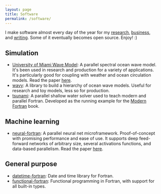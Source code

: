 ```yaml
---
layout: page
title: Software
permalink: /software/
---
```


I make software almost every day of the year
for my [research](https://milancurcic.com/publications), 
[business](https://cloudrun.co), 
and [writing](https://www.manning.com/books/modern-fortran?a_aid=modernfortran&a_bid=2dc4d442). 
Some of it eventually becomes open source. Enjoy! :)

## Simulation

* [University of Miami Wave Model](https://umwm.org):
A parallel spectral ocean wave model.
It's been used in research and production for a variety of applications.
It's particularly good for coupling with weather and ocean circulation models.
Read the paper [here](https://github.com/milancurcic/publications/blob/master/Donelan_etal_JGR2012.pdf).
* [wavy](https://github.com/wavebitscientific/wavy):
A library to build a hierarchy of ocean wave models.
Useful for research and toy models, less so for production.
* [tsunami](https://github.com/modern-fortran/tsunami):
A parallel shallow water solver used to teach modern and parallel Fortran.
Developed as the running example for the 
[Modern Fortran](https://www.manning.com/books/modern-fortran?a_aid=modernfortran&a_bid=2dc4d442) book.

## Machine learning

* [neural-fortran](https://github.com/modern-fortran/neural-fortran):
A parallel neural net microframework.
Proof-of-concept with promising performance and ease of use.
It supports deep feed-forward networks of arbitrary size, 
several activations functions, and data-based parallelism.
Read the paper [here](https://arxiv.org/abs/1902.06714).

## General purpose

* [datetime-fortran](https://github.com/wavebitscientific/datetime-fortran):
Date and time library for Fortran.
* [functional-fortran](https://github.com/wavebitscientific/functional-fortran):
Functional programming in Fortran, with support for all built-in types.
